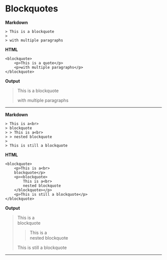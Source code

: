 # Blockquotes

**Markdown**

    > This is a blockquote
    >
    > with multiple paragraphs

**HTML**

    <blockquote>
        <p>This is a quote</p>
        <p>with multiple paragraphs</p>
    </blockquote>

**Output**

> This is a blockquote
>
> with multiple paragraphs

---

**Markdown**

    > This is a<br>
    > blockquote
    > > This is a<br>
    > > nested blockquote
    > 
    > This is still a blockquote

**HTML**

    <blockquote>
        <p>This is a<br>
        blockquote</p>
        <p><blockquote>
            This is a<br>
            nested blockquote
        </blockquote></p>
        <p>This is still a blockquote</p>
    </blockquote>

**Output**

> This is a<br>
> blockquote
> > This is a<br>
> > nested blockquote
> 
> This is still a blockquote

---